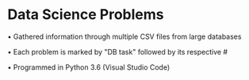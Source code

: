 # Data Science Problems
• Gathered information through multiple CSV files from large databases

• Each problem is marked by "DB task" followed by its respective #

• Programmed in Python 3.6 (Visual Studio Code)